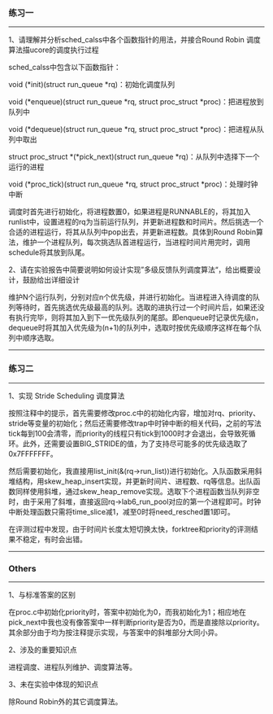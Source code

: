 ### 练习一
---

1、请理解并分析sched_calss中各个函数指针的用法，并接合Round Robin 调度算法描ucore的调度执行过程

sched_calss中包含以下函数指针：

void (*init)(struct run_queue *rq)：初始化调度队列

void (*enqueue)(struct run_queue *rq, struct proc_struct *proc)：把进程放到队列中

void (*dequeue)(struct run_queue *rq, struct proc_struct *proc)：把进程从队列中取出

struct proc_struct *(*pick_next)(struct run_queue *rq)：从队列中选择下一个运行的进程

void (*proc_tick)(struct run_queue *rq, struct proc_struct *proc)：处理时钟中断

调度时首先进行初始化，将进程数置0，如果进程是RUNNABLE的，将其加入runlist中，设置进程的rq为当前运行队列，并更新进程数和时间片。然后挑选一个合适的进程运行，将其从队列中pop出去，并更新进程数。具体到Round Robin算法，维护一个进程队列，每次挑选队首进程运行，当进程时间片用完时，调用schedule将其放到队尾。

2、请在实验报告中简要说明如何设计实现”多级反馈队列调度算法“，给出概要设计，鼓励给出详细设计

维护N个运行队列，分别对应n个优先级，并进行初始化。当进程进入待调度的队列等待时，首先挑选优先级最高的队列。选取的进执行过一个时间片后，如果还没有执行完毕，则将其加入到下一优先级队列的尾部。即enqueue时记录优先级n，dequeue时将其加入优先级为(n+1)的队列中，选取时按优先级顺序这样在每个队列中顺序选取。

---
### 练习二
---

1、实现 Stride Scheduling 调度算法

按照注释中的提示，首先需要修改proc.c中的初始化内容，增加对rq、priority、stride等变量的初始化；然后还需要修改trap中时钟中断的相关代码，之前的写法tick每到100会清零，而priority的线程只有tick到1000时才会退出，会导致死循环。此外，还需要设置BIG_STRIDE的值，为了支持尽可能多的优先级选取了0x7FFFFFFF。

然后需要初始化，我直接用list_init(&(rq->run_list))进行初始化。入队函数采用斜堆结构，用skew_heap_insert实现，并更新时间片、进程数、rq等信息。出队函数同样使用斜堆，通过skew_heap_remove实现。选取下个进程函数当队列非空时，由于采用了斜堆，直接返回rq->lab6_run_pool对应的第一个进程即可。时钟中断处理函数只需将time_slice减1，减至0时将need_resched置1即可。

在评测过程中发现，由于时间片长度太短切换太快，forktree和priority的评测结果不稳定，有时会出错。

---
### Others
---

1、与标准答案的区别

在proc.c中初始化priority时，答案中初始化为0，而我初始化为1；相应地在pick_next中我也没有像答案中一样判断priority是否为0，而是直接除以priority。其余部分由于均为按注释提示实现，与答案中的斜堆部分大同小异。

2、涉及的重要知识点

进程调度、进程队列维护、调度算法等。

3、未在实验中体现的知识点

除Round Robin外的其它调度算法。



















